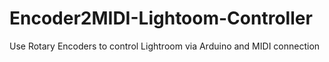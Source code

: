 # Encoder2MIDI-Lightoom-Controller
Use Rotary Encoders to control Lightroom via Arduino and MIDI connection
